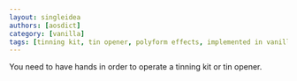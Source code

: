 ```yaml
---
layout: singleidea
authors: [aosdict]
category: [vanilla]
tags: [tinning kit, tin opener, polyform effects, implemented in vanilla]
---
```

You need to have hands in order to operate a tinning kit or tin opener.
